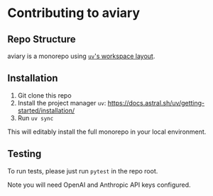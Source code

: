 # Contributing to aviary

## Repo Structure

aviary is a monorepo using
[`uv`'s workspace layout](https://docs.astral.sh/uv/concepts/workspaces/#workspace-layouts).

## Installation

1. Git clone this repo
2. Install the project manager `uv`:
   <https://docs.astral.sh/uv/getting-started/installation/>
3. Run `uv sync`

This will editably install the full monorepo in your local environment.

## Testing

To run tests, please just run `pytest` in the repo root.

Note you will need OpenAI and Anthropic API keys configured.
